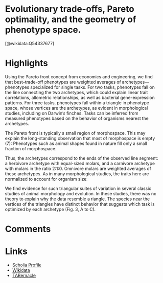 
Evolutionary trade-offs, Pareto optimality, and the geometry of phenotype space.
================================================================================
  
  [@wikidata:Q54337677]  

# Highlights

Using the Pareto front concept from economics and engineering, we find that
best–trade-off phenotypes are weighted averages of archetypes—phenotypes specialized for
single tasks. For two tasks, phenotypes fall on the line connecting the two archetypes, which
could explain linear trait correlations, allometric relationships, as well as bacterial gene-expression patterns. For three tasks, phenotypes fall within a triangle in phenotype space, whose vertices are the archetypes, as evident in morphological studies, including on Darwin’s finches. Tasks can be inferred from measured phenotypes based on the behavior of organisms nearest the archetypes.

The Pareto front is typically a small region of
morphospace. This may explain the long-standing
observation that most of morphospace is empty
(7): Phenotypes such as animal shapes found in
nature fill only a small fraction of morphospace.

Thus, the archetypes correspond to
the ends of the observed line segment: a herbivore archetype with equal-sized molars, and a
carnivore archetype with molars in the ratio 2:1:0.
Omnivore molars are weighted averages of these
archetypes. As in many morphological studies,
the traits here are normalized to account for organism size:

We find evidence for such triangular suites of
variation in several classic studies of animal morphology and evolution. In these studies, there
was no theory to explain why the data resemble a riangle. The species near the vertices of the triangles have distinct behavior that suggests which
task is optimized by each archetype (Fig. 3, A to C). 
# Comments

# Links
  
 * [Scholia Profile](https://scholia.toolforge.org/work/Q54337677)  
 * [Wikidata](https://www.wikidata.org/wiki/Q54337677)  
 * [TABernacle](https://tabernacle.toolforge.org/?#/tab/manual/Q54337677/P921%3BP4510)  
